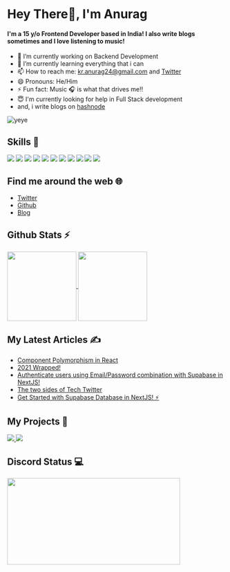 # Hey There👋, I'm Anurag

#### I'm a 15 y/o Frontend Developer based in India! I also write blogs sometimes and I love listening to music!
     
- 🔭 I’m currently working on Backend Development <br>
- 🌱 I’m currently learning everything that i can<br>
- 📫 How to reach me: kr.anurag24@gmail.com and <a href="https://twitter.com/kr_anurag_">Twitter</a> <br>
- 😄 Pronouns: He/Him <br>
- ⚡ Fun fact: Music 🎧 is what that drives me!!  <br>
- 😇 I'm currently looking for help in Full Stack development <br>
- and, i write blogs on <a href='#'>hashnode</a>

![yeye](https://raw.githubusercontent.com/seanprashad/slackmoji/master/emoji/blob/blob-dundundun-gif.gif)

## Skills 🚀

![](https://img.shields.io/badge/JavaScript-323330?style=for-the-badge&amp;logo=javascript&amp)
![](https://img.shields.io/badge/json-5E5C5C?style=for-the-badge&amp;logo=json&amp)
![](https://img.shields.io/badge/npm-CB3837?style=for-the-badge&amp;logo=npm&amp;logoColor=white)
![](https://img.shields.io/badge/Sass-CC6699?style=for-the-badge&amp;logo=sass&amp;logoColor=white)
![](https://img.shields.io/badge/React-20232A?style=for-the-badge&amp;logo=react&amp;logoColor=61DAFB)
![](https://img.shields.io/badge/Tailwind_CSS-38B2AC?style=for-the-badge&amp;logo=tailwind-css&amp;logoColor=white)
![](https://img.shields.io/badge/fastapi-109989?style=for-the-badge&amp;logo=FASTAPI&amp;logoColor=white)
![](https://img.shields.io/badge/next.js-000000?style=for-the-badge&amp;logo=nextdotjs&amp;logoColor=white)
![](https://img.shields.io/badge/firebase-ffca28?style=for-the-badge&amp;logo=firebase&amp;logoColor=black)
![](https://img.shields.io/badge/TypeScript-007ACC?style=for-the-badge&logo=typescript&logoColor=white)
![](https://img.shields.io/badge/Yarn-2C8EBB?style=for-the-badge&logo=yarn&logoColor=white)

## Find me around the web 🌐

- [Twitter](https://twitter.com/kr_anurag_)
- [Github](https://github.com/kr-anurag)
- [Blog](https://blog.anurag.tech)

## Github Stats ⚡

<a href="https://github.com/kr-anurag">
  <img align="center" src="https://github-readme-stats.vercel.app/api?username=kr-anurag&amp;show_icons=true&amp;theme=midnight-purple" height="160"  witdh="480" />
</a>
<a href="https://github.com/kr-anurag">
  <img align="center" src="http://github-readme-streak-stats.herokuapp.com?user=kr-anurag&theme=radical" height="160" witdh="480" />
</a>

## My Latest Articles ✍️

<!-- BLOG-POST-LIST:START -->
- [Component Polymorphism in React](https://blog.anurag.tech/component-polymorphism-in-react)
- [2021 Wrapped!](https://blog.anurag.tech/2021-wrapped)
- [Authenticate users using Email/Password combination with Supabase in NextJS!](https://blog.anurag.tech/emailpass-auth-in-nextjs-with-supabase)
- [The two sides of Tech Twitter](https://blog.anurag.tech/the-two-sides-of-tech-twitter)
- [Get Started with Supabase Database in NextJS! ⚡](https://blog.anurag.tech/get-started-with-supabase-database-in-nextjs)
<!-- BLOG-POST-LIST:END -->

## My Projects  📁

<a href="https://github.com/avneesh0612/Orbits-UI">
     <img src="https://github-readme-stats.vercel.app/api/pin/?username=avneesh0612&repo=Orbits-UI&theme=nightowl" />
</a>

<a href="https://github.com/kr-anurag/gradient-deck">
     <img src="https://github-readme-stats.vercel.app/api/pin/?username=kr-anurag&repo=gradient-deck&theme=nightowl" />
</a>

## Discord Status 💻

<a href="https://discord.com/users/849171428497424404">
     <img src="https://lanyard.cnrad.dev/api/849171428497424404" width="400" height="200" />
</a>
